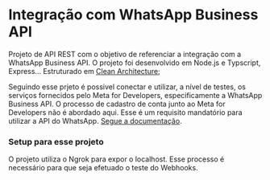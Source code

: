 # Integração com WhatsApp Business API
Projeto de API REST com o objetivo de referenciar a integração com a WhatsApp Business API. O projeto foi desenvolvido em Node.js e Typscript, Express... Estruturado em [Clean Architecture](https://blog.cleancoder.com/uncle-bob/2012/08/13/the-clean-architecture.html);

Seguindo esse prjeto é possivel conectar e utilizar, a nível de testes, os serviços fornecidos pelo Meta for Developers, especificamente a WhatsApp Business API.
O processo de cadastro de conta junto ao Meta for Developers não é abordado aqui. Esse é um requisito mandatório para utilizar a API do WhatsApp. [Segue a documentação](https://developers.facebook.com/docs/whatsapp).

### Setup para esse projeto
O projeto utiliza o Ngrok para expor o localhost. Esse processo é necessário para que seja efetuado o teste do Webhooks. 

 
